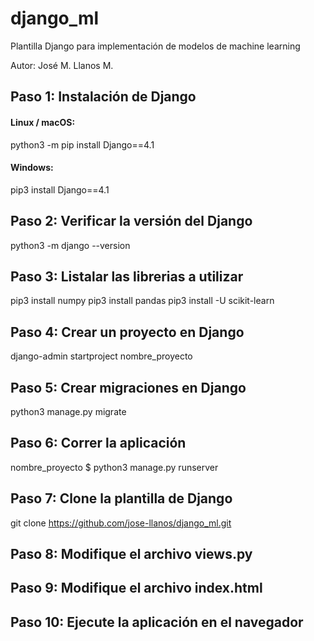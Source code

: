 # django_ml

Plantilla Django para implementación de modelos de machine learning

Autor: José M. Llanos M.


## Paso 1: Instalación de Django

#### Linux / macOS:

python3 -m pip install Django==4.1

#### Windows:

pip3 install Django==4.1

## Paso 2: Verificar la versión del Django

python3 -m django --version

## Paso 3: Listalar las librerias a utilizar

pip3 install numpy
pip3 install pandas
pip3 install -U scikit-learn

## Paso 4: Crear un proyecto en Django

django-admin startproject nombre_proyecto

## Paso 5: Crear migraciones en Django

python3 manage.py migrate

## Paso 6: Correr la aplicación

nombre_proyecto $ python3 manage.py runserver

## Paso 7: Clone la plantilla de Django

git clone https://github.com/jose-llanos/django_ml.git

## Paso 8: Modifique el archivo views.py

## Paso 9: Modifique el archivo index.html

## Paso 10: Ejecute la aplicación en el navegador
